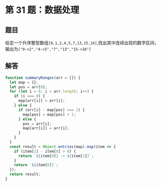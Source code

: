 # 第 31 题：数据处理

## 题目

给定一个升序整型数组`[0,1,2,4,5,7,13,15,16]`,找出其中连续出现的数字区间，输出为`["0->2","4->5","7","13","15->16"]`

## 解答

```js
function summaryRanges(arr = []) {
  let map = {};
  let pos = arr[0];
  for (let i = 0; i < arr.length; i++) {
    if (i === 0) {
      map[arr[i]] = arr[i];
    } else {
      if (arr[i] - map[pos] === 1) {
        map[pos] = map[pos] + 1;
      } else {
        pos = arr[i];
        map[arr[i]] = arr[i];
      }
    }
  }
  const result = Object.entries(map).map(item => {
    if (item[1] - item[0] > 0) {
      return `${item[0]} -> ${item[1]}`;
    }
    return `${item[0]}`;
  });
  return result;
}
```
